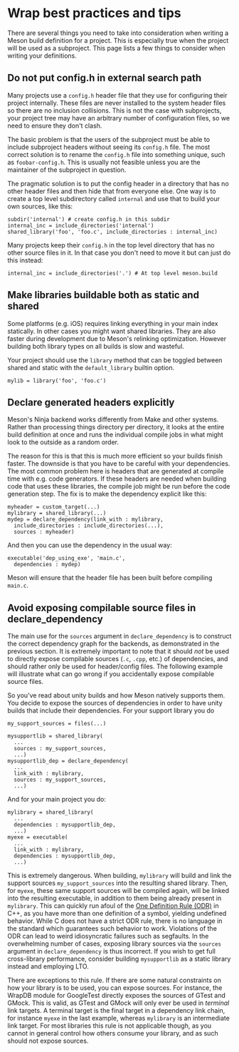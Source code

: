 # Wrap best practices and tips

There are several things you need to take into consideration when
writing a Meson build definition for a project. This is especially
true when the project will be used as a subproject. This page lists a
few things to consider when writing your definitions.

## Do not put config.h in external search path

Many projects use a `config.h` header file that they use for
configuring their project internally. These files are never installed
to the system header files so there are no inclusion collisions. This
is not the case with subprojects, your project tree may have an
arbitrary number of configuration files, so we need to ensure they
don't clash.

The basic problem is that the users of the subproject must be able to
include subproject headers without seeing its `config.h` file. The
most correct solution is to rename the `config.h` file into something
unique, such as `foobar-config.h`. This is usually not feasible unless
you are the maintainer of the subproject in question.

The pragmatic solution is to put the config header in a directory that
has no other header files and then hide that from everyone else. One
way is to create a top level subdirectory called `internal` and use
that to build your own sources, like this:

```meson
subdir('internal') # create config.h in this subdir
internal_inc = include_directories('internal')
shared_library('foo', 'foo.c', include_directories : internal_inc)
```

Many projects keep their `config.h` in the top level directory that
has no other source files in it. In that case you don't need to move
it but can just do this instead:

```meson
internal_inc = include_directories('.') # At top level meson.build
```

## Make libraries buildable both as static and shared

Some platforms (e.g. iOS) requires linking everything in your main index
statically. In other cases you might want shared libraries. They are
also faster during development due to Meson's relinking optimization.
However building both library types on all builds is slow and
wasteful.

Your project should use the `library` method that can be toggled
between shared and static with the `default_library` builtin option.


```meson
mylib = library('foo', 'foo.c')
```

## Declare generated headers explicitly

Meson's Ninja backend works differently from Make and other
systems. Rather than processing things directory per directory, it
looks at the entire build definition at once and runs the individual
compile jobs in what might look to the outside as a random order.

The reason for this is that this is much more efficient so your builds
finish faster. The downside is that you have to be careful with your
dependencies. The most common problem here is headers that are
generated at compile time with e.g. code generators. If these headers
are needed when building code that uses these libraries, the compile
job might be run before the code generation step. The fix is to make
the dependency explicit like this:

```meson
myheader = custom_target(...)
mylibrary = shared_library(...)
mydep = declare_dependency(link_with : mylibrary,
  include_directories : include_directories(...),
  sources : myheader)
```

And then you can use the dependency in the usual way:

```meson
executable('dep_using_exe', 'main.c',
  dependencies : mydep)
```

Meson will ensure that the header file has been built before compiling `main.c`.

## Avoid exposing compilable source files in declare_dependency

The main use for the `sources` argument in `declare_dependency` is to
construct the correct dependency graph for the backends, as
demonstrated in the previous section. It is extremely important to
note that it should *not* be used to directly expose compilable
sources (`.c`, `.cpp`, etc.) of dependencies, and should rather only
be used for header/config files. The following example will illustrate
what can go wrong if you accidentally expose compilable source files.

So you've read about unity builds and how Meson natively supports
them. You decide to expose the sources of dependencies in order to
have unity builds that include their dependencies. For your support
library you do

```meson
my_support_sources = files(...)

mysupportlib = shared_library(
  ...
  sources : my_support_sources,
  ...)
mysupportlib_dep = declare_dependency(
  ...
  link_with : mylibrary,
  sources : my_support_sources,
  ...)
```

And for your main project you do:

```meson
mylibrary = shared_library(
  ...
  dependencies : mysupportlib_dep,
  ...)
myexe = executable(
  ...
  link_with : mylibrary,
  dependencies : mysupportlib_dep,
  ...)
```

This is extremely dangerous. When building, `mylibrary` will build and
link the support sources `my_support_sources` into the resulting
shared library. Then, for `myexe`, these same support sources will be
compiled again, will be linked into the resulting executable, in
addition to them being already present in `mylibrary`. This can
quickly run afoul of the [One Definition Rule
(ODR)](https://en.wikipedia.org/wiki/One_Definition_Rule) in C++, as
you have more than one definition of a symbol, yielding undefined
behavior. While C does not have a strict ODR rule, there is no
language in the standard which guarantees such behavior to work.
Violations of the ODR can lead to weird idiosyncratic failures such as
segfaults. In the overwhelming number of cases, exposing library
sources via the `sources` argument in `declare_dependency` is thus
incorrect. If you wish to get full cross-library performance, consider
building `mysupportlib` as a static library instead and employing LTO.

There are exceptions to this rule. If there are some natural
constraints on how your library is to be used, you can expose sources.
For instance, the WrapDB module for GoogleTest directly exposes the
sources of GTest and GMock. This is valid, as GTest and GMock will
only ever be used in *terminal* link targets. A terminal target is the
final target in a dependency link chain, for instance `myexe` in the
last example, whereas `mylibrary` is an intermediate link target. For
most libraries this rule is not applicable though, as you cannot in
general control how others consume your library, and as such should
not expose sources.
